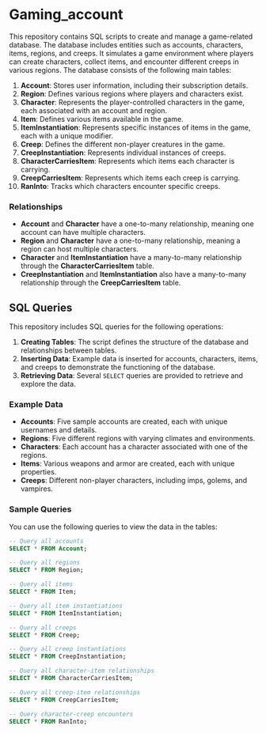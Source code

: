 # Gaming_account
This repository contains SQL scripts to create and manage a game-related database. The database includes entities such as accounts, characters, items, regions, and creeps. It simulates a game environment where players can create characters, collect items, and encounter different creeps in various regions.
The database consists of the following main tables:

1. **Account**: Stores user information, including their subscription details.
2. **Region**: Defines various regions where players and characters exist.
3. **Character**: Represents the player-controlled characters in the game, each associated with an account and region.
4. **Item**: Defines various items available in the game.
5. **ItemInstantiation**: Represents specific instances of items in the game, each with a unique modifier.
6. **Creep**: Defines the different non-player creatures in the game.
7. **CreepInstantiation**: Represents individual instances of creeps.
8. **CharacterCarriesItem**: Represents which items each character is carrying.
9. **CreepCarriesItem**: Represents which items each creep is carrying.
10. **RanInto**: Tracks which characters encounter specific creeps.

### Relationships

- **Account** and **Character** have a one-to-many relationship, meaning one account can have multiple characters.
- **Region** and **Character** have a one-to-many relationship, meaning a region can host multiple characters.
- **Character** and **ItemInstantiation** have a many-to-many relationship through the **CharacterCarriesItem** table.
- **CreepInstantiation** and **ItemInstantiation** also have a many-to-many relationship through the **CreepCarriesItem** table.

## SQL Queries

This repository includes SQL queries for the following operations:

1. **Creating Tables**: The script defines the structure of the database and relationships between tables.
2. **Inserting Data**: Example data is inserted for accounts, characters, items, and creeps to demonstrate the functioning of the database.
3. **Retrieving Data**: Several `SELECT` queries are provided to retrieve and explore the data.

### Example Data

- **Accounts**: Five sample accounts are created, each with unique usernames and details.
- **Regions**: Five different regions with varying climates and environments.
- **Characters**: Each account has a character associated with one of the regions.
- **Items**: Various weapons and armor are created, each with unique properties.
- **Creeps**: Different non-player characters, including imps, golems, and vampires.

### Sample Queries

You can use the following queries to view the data in the tables:

```sql
-- Query all accounts
SELECT * FROM Account;

-- Query all regions
SELECT * FROM Region;

-- Query all items
SELECT * FROM Item;

-- Query all item instantiations
SELECT * FROM ItemInstantiation;

-- Query all creeps
SELECT * FROM Creep;

-- Query all creep instantiations
SELECT * FROM CreepInstantiation;

-- Query all character-item relationships
SELECT * FROM CharacterCarriesItem;

-- Query all creep-item relationships
SELECT * FROM CreepCarriesItem;

-- Query character-creep encounters
SELECT * FROM RanInto;
